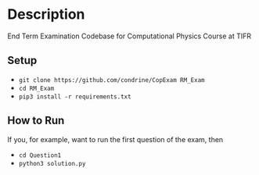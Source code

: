 # Description
End Term Examination Codebase for Computational Physics Course at TIFR

## Setup
* ```git clone https://github.com/condrine/CopExam RM_Exam```
* ```cd RM_Exam```
* ```pip3 install -r requirements.txt```

## How to Run
If you, for example, want to run the first question of the exam, then
* ```cd Question1```
* ```python3 solution.py```
